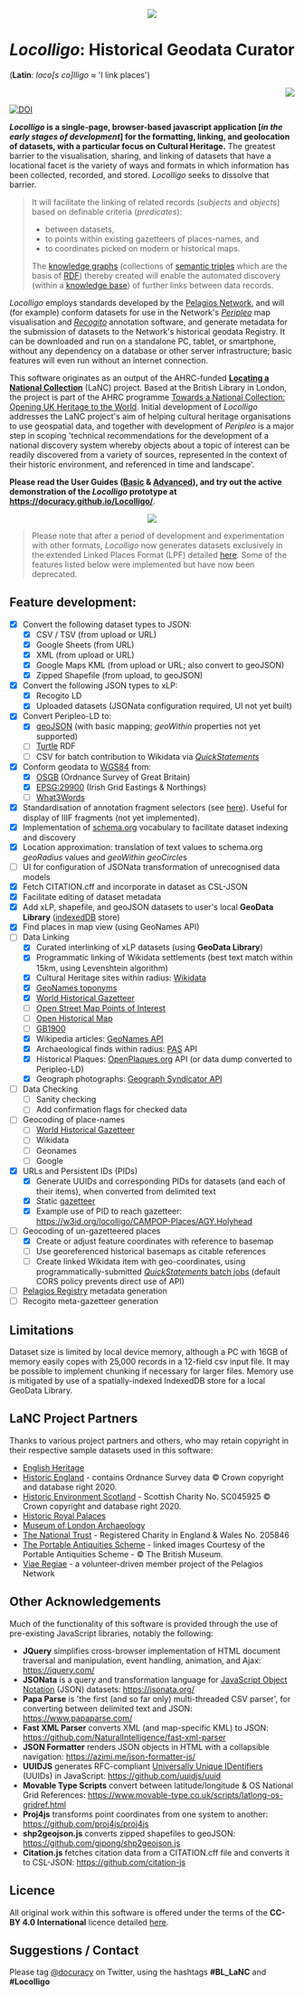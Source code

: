 <p align="center" width="100%">
    <img src="/images/Locolligo.png" />
</p>

# ***Locolligo***: Historical Geodata Curator
(**Latin**: *loco\[s co\]lligo* &#8776; 'I link places')
<p align="right" width="100%">
    <img src="/images/colligo.png" />
</p>

[![DOI](https://zenodo.org/badge/DOI/10.5281/zenodo.6257615.svg)](https://doi.org/10.5281/zenodo.6257615)

***Locolligo* is a single-page, browser-based javascript application \[*in the early stages of development*\] for the formatting, linking, and geolocation of datasets, with a particular focus on Cultural Heritage.** The greatest barrier to the visualisation, sharing, and linking of datasets that have a locational facet is the variety of ways and formats in which information has been collected, recorded, and stored. *Locolligo* seeks to dissolve that barrier.

>It will facilitate the linking of related records (*subjects* and *objects*) based on definable criteria (*predicates*):
>* between datasets, 
>* to points within existing gazetteers of places-names, and
>* to coordinates picked on modern or historical maps.
>
>The [knowledge graphs](https://en.wikipedia.org/wiki/Knowledge_graph) (collections of [semantic triples](https://en.wikipedia.org/wiki/Semantic_triple) which are the basis of [RDF](https://en.wikipedia.org/wiki/Resource_Description_Framework)) thereby created will enable the automated discovery (within a [knowledge base](https://en.wikipedia.org/wiki/Knowledge_base)) of further links between data records.

*Locolligo* employs standards developed by the [Pelagios Network](https://pelagios.org/), and will (for example) conform datasets for use in the Network's [*Peripleo*](https://github.com/britishlibrary/peripleo) map visualisation and [*Recogito*](https://recogito.pelagios.org/) annotation software, and generate metadata for the submission of datasets to the Network's historical geodata Registry. It can be downloaded and run on a standalone PC, tablet, or smartphone, without any dependency on a database or other server infrastructure; basic features will even run without an internet connection.

This software originates as an output of the AHRC-funded [**Locating a National Collection**](https://www.nationalcollection.org.uk/Foundation-Projects#:~:text=Locating%20a%20National%20Collection) (LaNC) project. Based at the British Library in London, the project is part of the AHRC programme [Towards a National Collection: Opening UK Heritage to the World](https://www.nationalcollection.org.uk/). Initial development of *Locolligo* addresses the LaNC project's aim of helping cultural heritage organisations to use geospatial data, and together with development of *Peripleo* is a major step in scoping 'technical recommendations for the development of a national discovery system whereby objects about a topic of interest can be readily discovered from a variety of sources, represented in the context of their historic environment, and referenced in time and landscape'. 

**Please read the User Guides ([Basic](./User-Guide-Basic.md) & [Advanced](./User-Guide-Advanced.md)), and try out the active demonstration of the *Locolligo* prototype at https://docuracy.github.io/Locolligo/**.
<p align="center" width="100%">
    <img border="black 1px" src="/images/Locolligo-screenshot.png" />
</p>

> Please note that after a period of development and experimentation with other formats, *Locolligo* now generates datasets exclusively in the extended Linked Places Format (LPF) detailed [here](https://github.com/docuracy/Locolligo/blob/main/schemas/LP.json). Some of the features listed below were implemented but have now been deprecated.


## Feature development:
- [x] Convert the following dataset types to JSON:
    - [x] CSV / TSV (from upload or URL)
    - [x] Google Sheets (from URL)
    - [x] XML (from upload or URL)
    - [x] Google Maps KML (from upload or URL; also convert to geoJSON)
    - [x] Zipped Shapefile (from upload, to geoJSON)
- [x] Convert the following JSON types to xLP:
    - [x] Recogito LD
    - [x] Uploaded datasets (JSONata configuration required, UI not yet built)
- [x] Convert Peripleo-LD to:
    - [x] [geoJSON](https://geojson.org/) (with basic mapping; *geoWithin* properties not yet supported)
    - [ ] [Turtle](https://en.wikipedia.org/wiki/Turtle_(syntax)) RDF
    - [ ] CSV for batch contribution to Wikidata via [*QuickStatements*](https://quickstatements.toolforge.org/)
- [x] Conform geodata to [WGS84](https://en.wikipedia.org/wiki/World_Geodetic_System) from:
    - [x] [OSGB](https://en.wikipedia.org/wiki/Ordnance_Survey_National_Grid) (Ordnance Survey of Great Britain)
    - [x] [EPSG:29900](https://en.wikipedia.org/wiki/Irish_grid_reference_system) (Irish Grid Eastings & Northings)
    - [ ] [What3Words](https://what3words.com/about)
- [x] Standardisation of annotation fragment selectors (see [here](https://github.com/docuracy/LaNC/blob/main/Peripleo_Fragment_Selector_SVG.js)). Useful for display of IIIF fragments (not yet implemented).
- [x] Implementation of [schema.org](https://schema.org/) vocabulary to facilitate dataset indexing and discovery
- [x] Location approximation: translation of text values to schema.org *geoRadius* values and *geoWithin* *geoCircle*s
- [ ] UI for configuration of JSONata transformation of unrecognised data models
- [x] Fetch CITATION.cff and incorporate in dataset as CSL-JSON
- [x] Facilitate editing of dataset metadata
- [x] Add xLP, shapefile, and geoJSON datasets to user's local **GeoData Library** ([indexedDB](https://developer.mozilla.org/en-US/docs/Web/API/IndexedDB_API) store)
- [x] Find places in map view (using GeoNames API)
- [ ] Data Linking
    - [x] Curated interlinking of xLP datasets (using **GeoData Library**)
    - [x] Programmatic linking of Wikidata settlements (best text match within 15km, using Levenshtein algorithm)
    - [x] Cultural Heritage sites within radius: [Wikidata](https://www.wikidata.org/)
    - [x] [GeoNames toponyms](https://www.geonames.org/export/web-services.html#findNearby)
    - [x] [World Historical Gazetteer](https://whgazetteer.org/usingapi/)
    - [ ] [Open Street Map Points of Interest](https://wiki.openstreetmap.org/wiki/Points_of_interest)
    - [ ] [Open Historical Map](https://wiki.openstreetmap.org/wiki/Open_Historical_Map)
    - [ ] [GB1900](http://www.visionofbritain.org.uk/)
    - [x] Wikipedia articles: [GeoNames API](https://www.geonames.org/export/wikipedia-webservice.html#findNearbyWikipedia)
    - [x] Archaeological finds within radius: [PAS](https://finds.org.uk/) API
    - [x] Historical Plaques: [OpenPlaques.org](https://openplaques.org/) API (or data dump converted to Peripleo-LD)
    - [x] Geograph photographs: [Geograph Syndicator API](https://www.geograph.org.uk/help/api#rss)
- [ ] Data Checking
    - [ ] Sanity checking
    - [ ] Add confirmation flags for checked data
- [ ] Geocoding of place-names
    - [ ] [World Historical Gazetteer](https://whgazetteer.org/)
    - [ ] Wikidata
    - [ ] Geonames
    - [ ] Google
- [x] URLs and Persistent IDs (PIDs)
    - [x] Generate UUIDs and corresponding PIDs for datasets (and each of their items), when converted from delimited text
    - [x] Static [gazetteer](https://github.com/docuracy/Locolligo/blob/main/API/index.html)
    - [x] Example use of PID to reach gazetteer: https://w3id.org/locolligo/CAMPOP-Places/AGY.Holyhead
- [ ] Geocoding of un-gazetteered places
    - [x] Create or adjust feature coordinates with reference to basemap
    - [ ] Use georeferenced historical basemaps as citable references
    - [ ] Create linked Wikidata item with geo-coordinates, using programmatically-submitted [*QuickStatements* batch jobs](https://quickstatements.toolforge.org/#/user) (default CORS policy prevents direct use of API)
- [ ] [Pelagios Registry](https://pelagios.org/activities/registry/) metadata generation
- [ ] Recogito meta-gazetteer generation

## Limitations
Dataset size is limited by local device memory, although a PC with 16GB of memory easily copes with 25,000 records in a 12-field csv input file. It may be possible to implement chunking if necessary for larger files. Memory use is mitigated by use of a spatially-indexed IndexedDB store for a local GeoData Library.

## LaNC Project Partners
Thanks to various project partners and others, who may retain copyright in their respective sample datasets used in this software:

* [English Heritage](https://www.english-heritage.org.uk/)
* [Historic England](http://www.HistoricEngland.org.uk) - contains Ordnance Survey data © Crown copyright and database right 2020.
* [Historic Environment Scotland](https://www.historicenvironment.scot/) - Scottish Charity No. SC045925 © Crown copyright and database right 2020.
* [Historic Royal Palaces](https://www.hrp.org.uk/)
* [Museum of London Archaeology](https://www.mola.org.uk/)
* [The National Trust](https://www.nationaltrust.org.uk/) - Registered Charity in England & Wales No. 205846
* [The Portable Antiquities Scheme](https://finds.org.uk/) - linked images Courtesy of the Portable Antiquities Scheme - © The British Museum.
* [Viae Regiae](https://viaeregiae.org/) - a volunteer-driven member project of the Pelagios Network

## Other Acknowledgements
Much of the functionality of this software is provided through the use of pre-existing JavaScript libraries, notably the following:

* **JQuery** simplifies cross-browser implementation of HTML document traversal and manipulation, event handling, animation, and Ajax: https://jquery.com/
* **JSONata** is a query and transformation language for [JavaScript Object Notation](https://en.wikipedia.org/wiki/JSON) (JSON) datasets: https://jsonata.org/
* **Papa Parse** is 'the first (and so far only) multi-threaded CSV parser', for converting between delimited text and JSON: https://www.papaparse.com/
* **Fast XML Parser** converts XML (and map-specific KML) to JSON: https://github.com/NaturalIntelligence/fast-xml-parser
* **JSON Formatter** renders JSON objects in HTML with a collapsible navigation: https://azimi.me/json-formatter-js/
* **UUIDJS** generates RFC-compliant [Universally Unique IDentifiers](https://en.wikipedia.org/wiki/Universally_unique_identifier) (UUIDs) in JavaScript: https://github.com/uuidjs/uuid
* **Movable Type Scripts** convert between latitude/longitude & OS National Grid References: https://www.movable-type.co.uk/scripts/latlong-os-gridref.html
* **Proj4js** transforms point coordinates from one system to another: https://github.com/proj4js/proj4js
* **shp2geojson.js** converts zipped shapefiles to geoJSON: https://github.com/gipong/shp2geojson.js
* **Citation.js** fetches citation data from a CITATION.cff file and converts it to CSL-JSON: https://github.com/citation-js

## Licence
All original work within this software is offered under the terms of the **CC-BY 4.0 International** licence detailed [here](./LICENSE.md).

## Suggestions / Contact
Please tag [@docuracy](https://twitter.com/docuracy) on Twitter, using the hashtags **#BL_LaNC** and **#Locolligo**

